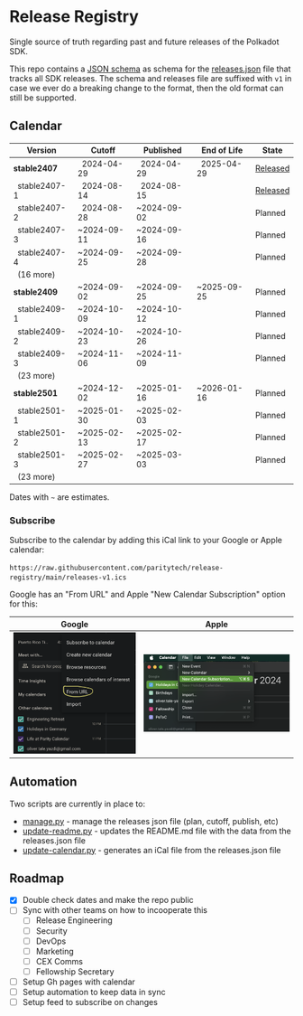   # Release Registry

  Single source of truth regarding past and future releases of the Polkadot SDK.

  This repo contains a [JSON schema](./releases-v1.schema.json) as schema for the [releases.json](./releases-v1.json) file that tracks all SDK releases. The schema and releases file are suffixed with `v1` in case we ever do a breaking change to the format, then the old format can still be supported.

  ## Calendar

<!-- DO NOT EDIT. Run `python3 update-readme.py` instead. -->

<!-- TEMPLATE BEGIN -->

| Version | Cutoff | Published | End of Life | State |
|---------|--------|-----------|-------------|-------|
| **stable2407** | &nbsp;&nbsp;2024-04-29 | &nbsp;&nbsp;2024-04-29 | &nbsp;&nbsp;2025-04-29 | [Released](https://github.com/paritytech/polkadot-sdk/releases/tag/polkadot-stable2407) |
| &nbsp;&nbsp;stable2407-1 | &nbsp;&nbsp;2024-08-14 | &nbsp;&nbsp;2024-08-15 |  | [Released](https://github.com/paritytech/polkadot-sdk/releases/tag/polkadot-stable2407-1) |
| &nbsp;&nbsp;stable2407-2 | &nbsp;&nbsp;2024-08-28 | ~2024-09-02 |  | Planned |
| &nbsp;&nbsp;stable2407-3 | ~2024-09-11 | ~2024-09-16 |  | Planned |
| &nbsp;&nbsp;stable2407-4 | ~2024-09-25 | ~2024-09-28 |  | Planned |
| &nbsp;&nbsp;(16 more) |  |  | | |
| **stable2409** | ~2024-09-02 | ~2024-09-25 | ~2025-09-25 | Planned |
| &nbsp;&nbsp;stable2409-1 | ~2024-10-09 | ~2024-10-12 |  | Planned |
| &nbsp;&nbsp;stable2409-2 | ~2024-10-23 | ~2024-10-26 |  | Planned |
| &nbsp;&nbsp;stable2409-3 | ~2024-11-06 | ~2024-11-09 |  | Planned |
| &nbsp;&nbsp;(23 more) |  |  | | |
| **stable2501** | ~2024-12-02 | ~2025-01-16 | ~2026-01-16 | Planned |
| &nbsp;&nbsp;stable2501-1 | ~2025-01-30 | ~2025-02-03 |  | Planned |
| &nbsp;&nbsp;stable2501-2 | ~2025-02-13 | ~2025-02-17 |  | Planned |
| &nbsp;&nbsp;stable2501-3 | ~2025-02-27 | ~2025-03-03 |  | Planned |
| &nbsp;&nbsp;(23 more) |  |  | | |


<!-- TEMPLATE END -->

Dates with `~` are estimates.

### Subscribe

Subscribe to the calendar by adding this iCal link to your Google or Apple calendar:

`https://raw.githubusercontent.com/paritytech/release-registry/main/releases-v1.ics`

 Google has an "From URL" and Apple "New Calendar Subscription" option for this:

<!-- two pics next to each other -->

 Google            |  Apple
:-------------------------:|:-------------------------:
![](.assets/screenshot-google-cal.png)  |  ![](.assets/screenshot-apple-cal.png)

## Automation

Two scripts are currently in place to:

- [manage.py](./manage.py) - manage the releases json file (plan, cutoff, publish, etc)
- [update-readme.py](./update-readme.py) - updates the README.md file with the data from the releases.json file
- [update-calendar.py](./update-calendar.py) - generates an iCal file from the releases.json file

## Roadmap

  - [x] Double check dates and make the repo public
  - [ ] Sync with other teams on how to incooperate this
    - [ ] Release Engineering
    - [ ] Security
    - [ ] DevOps
    - [ ] Marketing
    - [ ] CEX Comms
    - [ ] Fellowship Secretary
  - [ ] Setup Gh pages with calendar
  - [ ] Setup automation to keep data in sync
  - [ ] Setup feed to subscribe on changes
